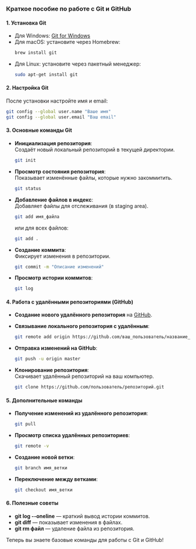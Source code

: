 ### Краткое пособие по работе с Git и GitHub

#### 1. Установка Git
- Для Windows: [Git for Windows](https://gitforwindows.org/)
- Для macOS: установите через Homebrew:
  ```bash
  brew install git
  ```
- Для Linux: установите через пакетный менеджер:
  ```bash
  sudo apt-get install git
  ```

#### 2. Настройка Git
После установки настройте имя и email:
```bash
git config --global user.name "Ваше имя"
git config --global user.email "Ваш email"
```

#### 3. Основные команды Git

- **Инициализация репозитория**:  
  Создаёт новый локальный репозиторий в текущей директории.
  ```bash
  git init
  ```

- **Просмотр состояния репозитория**:  
  Показывает изменённые файлы, которые нужно закоммитить.
  ```bash
  git status
  ```

- **Добавление файлов в индекс**:  
  Добавляет файлы для отслеживания (в staging area).
  ```bash
  git add имя_файла
  ```
  или для всех файлов:
  ```bash
  git add .
  ```

- **Создание коммита**:  
  Фиксирует изменения в репозитории.
  ```bash
  git commit -m "Описание изменений"
  ```

- **Просмотр истории коммитов**:
  ```bash
  git log
  ```

#### 4. Работа с удалёнными репозиториями (GitHub)

- **Создание нового удалённого репозитория** на [GitHub](https://github.com/).

- **Связывание локального репозитория с удалённым**:
  ```bash
  git remote add origin https://github.com/ваш_пользователь/название_репозитория.git
  ```

- **Отправка изменений на GitHub**:
  ```bash
  git push -u origin master
  ```

- **Клонирование репозитория**:  
  Скачивает удалённый репозиторий на ваш компьютер.
  ```bash
  git clone https://github.com/пользователь/репозиторий.git
  ```

#### 5. Дополнительные команды

- **Получение изменений из удалённого репозитория**:
  ```bash
  git pull
  ```

- **Просмотр списка удалённых репозиториев**:
  ```bash
  git remote -v
  ```

- **Создание новой ветки**:
  ```bash
  git branch имя_ветки
  ```

- **Переключение между ветками**:
  ```bash
  git checkout имя_ветки
  ```

#### 6. Полезные советы

- **git log --oneline** — краткий вывод истории коммитов.
- **git diff** — показывает изменения в файлах.
- **git rm файл** — удаление файла из репозитория.
  
Теперь вы знаете базовые команды для работы с Git и GitHub!
